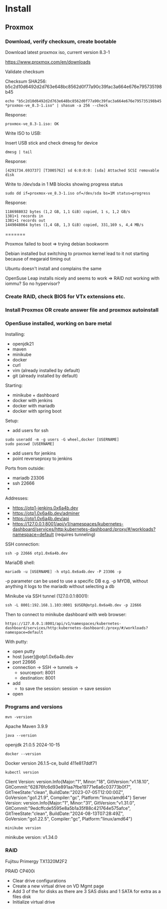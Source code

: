 # Install

## Proxmox

### Download, verify checksum, create bootable


Download latest proxmox iso, current version 8.3-1

https://www.proxmox.com/en/downloads


Validate checksum

Checksum SHA256: b5c2d10d6492d2d763e648bc8562d0f77a90c39fac3a664e676e795735198b45

```
echo "b5c2d10d6492d2d763e648bc8562d0f77a90c39fac3a664e676e795735198b45 *proxmox-ve_8.3-1.iso" | shasum -a 256 --check
```

Response:
```
proxmox-ve_8.3-1.iso: OK
```

Write ISO to USB:


Insert USB stick and check dmesg for device

```
dmesg | tail
```

Response:

```
[4291734.693737] [T3005762] sd 6:0:0:0: [sda] Attached SCSI removable disk
```

Write to /dev/sda in 1 MB blocks showing progress status

```
sudo dd if=proxmox-ve_8.3-1.iso of=/dev/sda bs=1M status=progress
```

Response:
```
1186988032 bytes (1,2 GB, 1,1 GiB) copied, 1 s, 1,2 GB/s
1381+1 records in
1381+1 records out
1449048064 bytes (1,4 GB, 1,3 GiB) copied, 331,169 s, 4,4 MB/s
```

=======

Proxmox failed to boot => trying debian bookworm

Debian installed but switching to proxmox kernel lead to it not starting because of megaraid timing out

Ubuntu doesn't install and complains the same

OpenSuse Leap installs nicely and seems to work => RAID not working with iommu? So no hypervisor?


### Create RAID, check BIOS for VTx extensions etc.



### Install Proxmox OR create answer file and proxmox autoinstall


### OpenSuse installed, working on bare metal

Installing:
- openjdk21
- maven
- minikube
- docker
- curl
- vim (already installed by default)
- git (already installed by default)


Starting:
- minikube +  dashboard
- docker with jenkins
- docker with mariadb
- docker with spring boot

Setup:
- add users for ssh
```
sudo useradd -m -g users -G wheel,docker [USERNAME]
sudo passwd [USERNAME]
```
- add users for jenkins
- point reverseproxy to jenkins


Ports from outside:
- mariadb 23306
- ssh 22666
-

Addresses:

- https://otp1-jenkins.0x6a4b.dev
- https://otp1.0x6a4b.dev/adminer
- https://otp1.0x6a4b.dev/api
- https://127.0.0.1:8001/api/v1/namespaces/kubernetes-dashboard/services/http:kubernetes-dashboard:/proxy/#/workloads?namespace=default (requires tunneling)


SSH connection:
```
ssh -p 22666 otp1.0x6a4b.dev
```

MariaDB shell:
```
mariadb -u [USERNAME] -h otp1.0x6a4b.dev -P 23306 -p
```
-p parameter can be used to use a specific DB e.g. -p MYDB, without anything it logs to the mariadb without selecting a db

Minikube via SSH tunnel (127.0.0.1:8001):
```
ssh -L 8001:192.168.1.103:8001 $USER@otp1.0x6a4b.dev -p 22666
```

Then to connect to minikube dashboard with web browser:
```
https://127.0.0.1:8001/api/v1/namespaces/kubernetes-dashboard/services/http:kubernetes-dashboard:/proxy/#/workloads?namespace=default
```


With putty:
- open putty
- host [user]@otp1.0x6a4b.dev
- port 22666
- connection -> SSH -> tunnels ->
  - sourceport: 8001
  - destination: 8001
- add
    - to save the session: session -> save session
- open



### Programs and versions

```
mvn -version
```
Apache Maven 3.9.9

```
java --version
```
openjdk 21.0.5 2024-10-15

```
docker --version
```
Docker version 26.1.5-ce, build 411e817ddf71

```
kubectl version
```
Client Version: version.Info{Major:"1", Minor:"18", GitVersion:"v1.18.10", GitCommit:"62876fc6d93e891aa7fbe19771e6a6c03773b0f7", GitTreeState:"clean", BuildDate:"2023-07-05T12:00:00Z", GoVersion:"go1.21.9", Compiler:"gc", Platform:"linux/amd64"}
Server Version: version.Info{Major:"1", Minor:"31", GitVersion:"v1.31.0", GitCommit:"9edcffcde5595e8a5b1a35f88c421764e575afce", GitTreeState:"clean", BuildDate:"2024-08-13T07:28:49Z", GoVersion:"go1.22.5", Compiler:"gc", Platform:"linux/amd64"}

```
minikube version
```
minikube version: v1.34.0



### RAID

Fujitsu Primergy TX1320M2F2

PRAID CP400i

- Clear drive configurations
- Create a new virtual drive on VD Mgmt page
- Add 3 of the for disks as there are 3 SAS disks and 1 SATA for extra as a files disk
- Initialize virtual drive
